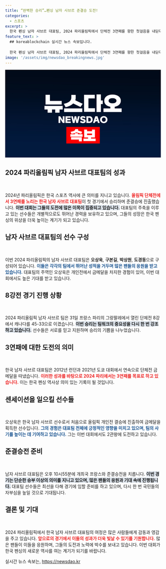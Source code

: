 ```yaml
---
title: “완벽한 승리”…펜싱 남자 사브르 준결승 도전!
categories:
  - 스포츠
excerpt: >
  한국 펜싱 남자 사브르 대표팀, 2024 파리올림픽에서 단체전 3연패를 향한 첫걸음을 내딛다! 캐나다를 제압하고 준결승 진출! 오상욱의 금메달 도전도 놓치지 마세요!
feature_text: >
  ## koreablockchain 실시간 뉴스 속보입니다.

  한국 펜싱 남자 사브르 대표팀, 2024 파리올림픽에서 단체전 3연패를 향한 첫걸음을 내딛다! 캐나다를 제압하고 준결승 진출! 오상욱의 금메달 도전도 놓치지 마세요!
image: '/assets/img/newsdao_breakingnews.jpg'
---
```


<p><img src="/assets/img/newsdao_breakingnews.jpg" alt="koreablockchain 속보" /></p>

<h2 data-ke-size="size26">2024 파리올림픽 남자 사브르 대표팀의 성과</h2>

<p data-ke-size="size16">&nbsp;</p>

<p>2024년 파리올림픽은 한국 스포츠 역사에 큰 의미를 지니고 있습니다. <b><span style="color: #ee2323;">올림픽 단체전에서 3연패를 노리는 한국 남자 사브르 대표팀</span></b>이 첫 경기에서 승리하며 준결승에 진출했습니다. <b><span style="background-color: #21538527;">이번 대회는 그들의 도전에 많은 이목이 집중되고 있습니다.</span></b> 대표팀의 주축을 이루고 있는 선수들은 개별적으로도 뛰어난 경력을 보유하고 있으며, 그들의 성장은 한국 펜싱의 위상을 더욱 높이는 계기가 되고 있습니다.</p>

<h2 data-ke-size="size26">남자 사브르 대표팀의 선수 구성</h2>

<p data-ke-size="size16">&nbsp;</p>

<p>이번 2024 파리올림픽의 남자 사브르 대표팀은 <b>오상욱</b>, <b>구본길</b>, <b>박상원</b>, <b>도경동</b>으로 구성되어 있습니다. <b><span style="color: #1a5490;">이들은 각각의 팀에서 뛰어난 성적을 거두며 많은 팬들의 응원을 받고 있습니다.</span></b> 대표팀의 주역인 오상욱은 개인전에서 금메달을 차지한 경험이 있어, 이번 대회에서도 높은 기대를 받고 있습니다.</p>

<h2 data-ke-size="size26">8강전 경기 진행 상황</h2>

<p data-ke-size="size16">&nbsp;</p>

<p>2024 파리올림픽 남자 사브르 팀은 31일 프랑스 파리의 그랑팔레에서 열린 단체전 8강에서 캐나다를 45-33으로 이겼습니다. <b><span style="background-color: #21538527;">이번 승리는 팀워크의 중요성을 다시 한 번 강조하고 있습니다.</span></b> 선수들은 서로를 믿고 지원하며 승리의 기쁨을 나누었습니다.</p>

<h2 data-ke-size="size26">3연패에 대한 도전의 의미</h2>

<p data-ke-size="size16">&nbsp;</p>

<p>한국 남자 사브르 대표팀은 2012년 런던과 2021년 도쿄 대회에서 연속으로 단체전 금메달을 따냈습니다. <b><span style="color: #ee2323;">이러한 성과를 바탕으로 2024 파리에서는 3연패를 목표로 하고 있습니다.</span></b> 이는 한국 펜싱 역사상 의미 있는 기록이 될 것입니다.</p>

<h2 data-ke-size="size26">센세이션을 일으킬 선수들</h2>

<p data-ke-size="size16">&nbsp;</p>

<p>오상욱은 한국 남자 사브르 선수로서 처음으로 올림픽 개인전 결승에 진출하여 금메달을 획득한 선수입니다. <b><span style="color: #1a5490;">그의 경험은 대표팀 전체에 긍정적인 영향을 미치고 있으며, 팀의 사기를 높이는 데 기여하고 있습니다.</span></b> 그는 이번 대회에서도 2관왕에 도전하고 있습니다.</p>

<h2 data-ke-size="size26">준결승전 준비</h2>

<p data-ke-size="size16">&nbsp;</p>

<p>남자 사브르 대표팀은 오후 10시55분에 개최국 프랑스와 준결승전을 치릅니다. <b><span style="background-color: #21538527;">이번 경기는 단순한 승부 이상의 의미를 지니고 있으며, 많은 팬들의 응원과 기대 속에 진행됩니다.</span></b> 대표팀 선수들은 최선을 다해 경기에 임할 준비를 하고 있으며, 다시 한 번 국민들의 자부심을 높일 것으로 기대됩니다.</p>

<h2 data-ke-size="size26">결론 및 기대</h2>

<p data-ke-size="size16">&nbsp;</p>

<p>2024 파리올림픽에서 한국 남자 사브르 대표팀의 여정은 많은 사람들에게 감동과 영감을 주고 있습니다. <b><span style="color: #ee2323;">앞으로의 경기에서 이들의 성과가 더욱 빛날 수 있기를 기원합니다.</span></b> 많은 팬들이 이들을 응원하며, 그들의 도전과 노력에 박수를 보내고 있습니다. 이번 대회가 한국 펜싱의 새로운 역사를 여는 계기가 되기를 바랍니다.</p>
실시간 뉴스 속보는, <a href="https://newsdao.kr" rel="dofollow">https://newsdao.kr</a>


